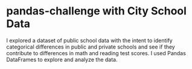 # pandas-challenge with City School Data

I explored a dataset of public school data with the intent to identify categorical differences in public and private schools and see if they contribute to differences in math and reading test scores.  I used Pandas DataFrames to explore and analyze the data.
